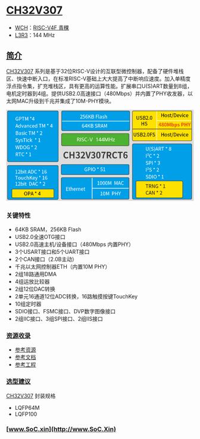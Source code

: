 ﻿# [CH32V307](https://docs.soc.xin/CH32V307)


* [WCH](http://www.wch.cn/)：[RISC-V4F 青稞](https://github.com/SoCXin/RISC-V)
* [L3R3](https://github.com/SoCXin/Level)：144 MHz

## [简介](https://github.com/SoCXin/CH32V307/wiki)

[CH32V307](https://github.com/SoCXin/CH32V307) 系列是基于32位RISC-V设计的互联型微控制器，配备了硬件堆栈区、快速中断入口，在标准RISC-V基础上大大提高了中断响应速度。加入单精度浮点指令集，扩充堆栈区，具有更高的运算性能。扩展串口U(S)ART数量到8组，电机定时器到4组。提供USB2.0高速接口（480Mbps）并内置了PHY收发器，以太网MAC升级到千兆并集成了10M-PHY模块。

[![sites](docs/CH32V307.png)](http://www.wch.cn/products/CH32V307.html)

### 关键特性

* 64KB SRAM，256KB Flash
* USB2.0全速OTG接口
* USB2.0高速主机/设备接口（480Mbps 内置PHY）
* 3个USART接口和5个UART接口
* 2个CAN接口（2.0B主动）
* 千兆以太网控制器ETH（内置10M PHY）
* 2组18路通用DMA
* 4组运放比较器
* 2组12位DAC转换
* 2单元16通道12位ADC转换，16路触摸按键TouchKey
* 10组定时器
* SDIO接口、FSMC接口、DVP数字图像接口
* 2组IIC接口、3组SPI接口、2组IIS接口


### [资源收录](https://github.com/SoCXin)

* [参考资源](src/)
* [参考文档](docs/)
* [参考工程](project/)

### [选型建议](https://github.com/SoCXin)

[CH32V307](https://github.com/SoCXin/CH32V307) 封装规格

* LQFP64M
* LQFP100

### [www.SoC.xin](http://www.SoC.Xin)
